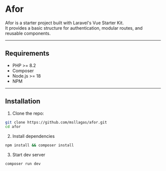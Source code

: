 # Afor

Afor is a starter project built with Laravel's Vue Starter Kit.  
It provides a basic structure for authentication, modular routes, and reusable components.

---

## Requirements

- PHP >= 8.2
- Composer
- Node.js >= 18
- NPM

---

## Installation

1. Clone the repo:

```bash
git clone https://github.com/msllagas/afor.git
cd afor
```

2. Install dependencies
```bash
npm install && composer install
```

3. Start dev server
```bash
composer run dev
```

